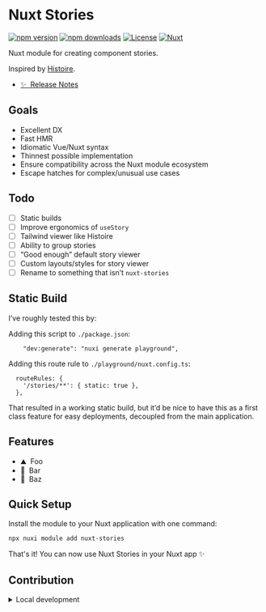 <!--
Get your module up and running quickly.

Find and replace all on all files (CMD+SHIFT+F):
- Name: Nuxt Stories
- Package name: nuxt-stories
- Description: My new Nuxt module
-->

# Nuxt Stories

[![npm version][npm-version-src]][npm-version-href]
[![npm downloads][npm-downloads-src]][npm-downloads-href]
[![License][license-src]][license-href]
[![Nuxt][nuxt-src]][nuxt-href]

Nuxt module for creating component stories.

Inspired by [Histoire](https://histoire.dev/).

- [✨ &nbsp;Release Notes](/CHANGELOG.md)
<!-- - [🏀 Online playground](https://stackblitz.com/github/your-org/nuxt-stories?file=playground%2Fapp.vue) -->
<!-- - [📖 &nbsp;Documentation](https://example.com) -->

## Goals

- Excellent DX
- Fast HMR
- Idiomatic Vue/Nuxt syntax
- Thinnest possible implementation
- Ensure compatibility across the Nuxt module ecosystem
- Escape hatches for complex/unusual use cases

## Todo

- [ ] Static builds
- [ ] Improve ergonomics of `useStory`
- [ ] Tailwind viewer like Histoire
- [ ] Ability to group stories
- [ ] “Good enough” default story viewer
- [ ] Custom layouts/styles for story viewer
- [ ] Rename to something that isn’t `nuxt-stories`

## Static Build

I’ve roughly tested this by:

Adding this script to `./package.json`:

```
	"dev:generate": "nuxi generate playground",
```

Adding this route rule to `./playground/nuxt.config.ts`:

```
  routeRules: {
    '/stories/**': { static: true },
  },
```

That resulted in a working static build, but it’d be nice to have this as a first class feature for easy deployments, decoupled from the main application.


## Features

<!-- Highlight some of the features your module provide here -->
- ⛰ &nbsp;Foo
- 🚠 &nbsp;Bar
- 🌲 &nbsp;Baz

## Quick Setup

Install the module to your Nuxt application with one command:

```bash
npx nuxi module add nuxt-stories
```

That's it! You can now use Nuxt Stories in your Nuxt app ✨


## Contribution

<details>
  <summary>Local development</summary>
  
  ```bash
  # Install dependencies
  npm install
  
  # Generate type stubs
  npm run dev:prepare
  
  # Develop with the playground
  npm run dev
  
  # Build the playground
  npm run dev:build
  
  # Run ESLint
  npm run lint
  
  # Run Vitest
  npm run test
  npm run test:watch
  
  # Release new version
  npm run release
  ```

</details>


<!-- Badges -->
[npm-version-src]: https://img.shields.io/npm/v/nuxt-stories/latest.svg?style=flat&colorA=020420&colorB=00DC82
[npm-version-href]: https://npmjs.com/package/nuxt-stories

[npm-downloads-src]: https://img.shields.io/npm/dm/nuxt-stories.svg?style=flat&colorA=020420&colorB=00DC82
[npm-downloads-href]: https://npm.chart.dev/nuxt-stories

[license-src]: https://img.shields.io/npm/l/nuxt-stories.svg?style=flat&colorA=020420&colorB=00DC82
[license-href]: https://npmjs.com/package/nuxt-stories

[nuxt-src]: https://img.shields.io/badge/Nuxt-020420?logo=nuxt.js
[nuxt-href]: https://nuxt.com
